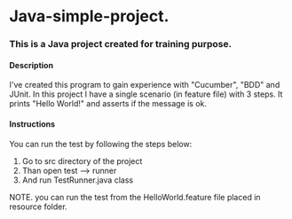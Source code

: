 # Java-simple-project.

### This is a Java project created for training purpose.

#### Description

I've created this program to gain experience with "Cucumber", "BDD" and JUnit.
In this project I have a single scenario (in feature file) with 3 steps.
It prints "Hello World!" and asserts if the message is ok.

#### Instructions
You can run the test by following the steps below:
1. Go to src directory of the project
2. Than open test --> runner
3. And run TestRunner.java class

NOTE. you can run the test from the HelloWorld.feature file placed in resource folder.